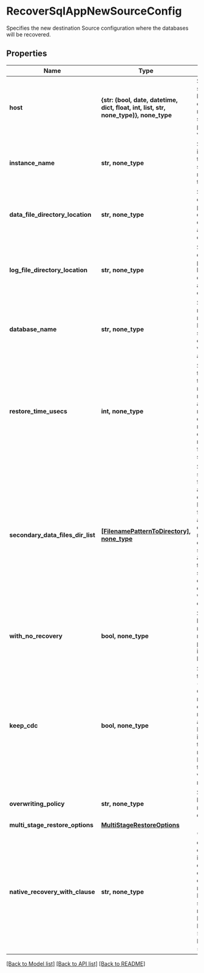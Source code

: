 # RecoverSqlAppNewSourceConfig

Specifies the new destination Source configuration where the databases will be recovered.

## Properties
Name | Type | Description | Notes
------------ | ------------- | ------------- | -------------
**host** | **{str: (bool, date, datetime, dict, float, int, list, str, none_type)}, none_type** | Specifies the source id of target host where databases will be recovered. This source id can be a physical host or virtual machine. | [optional] 
**instance_name** | **str, none_type** | Specifies an instance name of the Sql Server that should be used for restoring databases to. | [optional] 
**data_file_directory_location** | **str, none_type** | Specifies the directory where to put the database data files. Missing directory will be automatically created. | [optional] 
**log_file_directory_location** | **str, none_type** | Specifies the directory where to put the database log files. Missing directory will be automatically created. | [optional] 
**database_name** | **str, none_type** | Specifies a new name for the restored database. If this field is not specified, then the original database will be overwritten after recovery. | [optional] 
**restore_time_usecs** | **int, none_type** | Specifies the time in the past to which the Sql database needs to be restored. This allows for granular recovery of Sql databases. If this is not set, the Sql database will be restored from the full/incremental snapshot. | [optional] 
**secondary_data_files_dir_list** | [**[FilenamePatternToDirectory], none_type**](FilenamePatternToDirectory.md) | Specifies the secondary data filename pattern and corresponding direcories of the DB. Secondary data files are optional and are user defined. The recommended file extention for secondary files is \&quot;.ndf\&quot;. If this option is specified and the destination folders do not exist they will be automatically created. | [optional] 
**with_no_recovery** | **bool, none_type** | Specifies the flag to bring DBs online or not after successful recovery. If this is passed as true, then it means DBs won&#39;t be brought online. | [optional] 
**keep_cdc** | **bool, none_type** | Specifies whether to keep CDC (Change Data Capture) on recovered databases or not. If not passed, this is assumed to be true. If withNoRecovery is passed as true, then this field must not be set to true. Passing this field as true in this scenario will be a invalid request. | [optional] 
**overwriting_policy** | **str, none_type** | Specifies a policy to be used while recovering existing databases. | [optional] 
**multi_stage_restore_options** | [**MultiStageRestoreOptions**](MultiStageRestoreOptions.md) |  | [optional] 
**native_recovery_with_clause** | **str, none_type** | &#39;with_clause&#39; contains &#39;with clause&#39; to be used in native sql restore command. This is only applicable for database restore of native sql backup. Here user can specify multiple restore options. Example: &#39;WITH BUFFERCOUNT &#x3D; 575, MAXTRANSFERSIZE &#x3D; 2097152&#39;. | [optional] 

[[Back to Model list]](../README.md#documentation-for-models) [[Back to API list]](../README.md#documentation-for-api-endpoints) [[Back to README]](../README.md)


